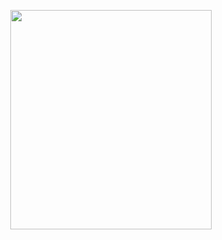 <p align="center">
<img src="https://mhabibr02.github.io/Page-Web-Development/assets/img/portfolio/webdev-81.png" width="80%" height="30%">
</p>
